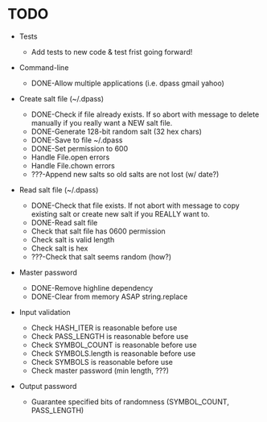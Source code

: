 # TODO

* Tests
  * Add tests to new code & test frist going forward!

* Command-line
  * DONE-Allow multiple applications (i.e. dpass gmail yahoo)

* Create salt file (~/.dpass)
  * DONE-Check if file already exists. If so abort with message to delete manually if you really want a NEW salt file.
  * DONE-Generate 128-bit random salt (32 hex chars)
  * DONE-Save to file ~/.dpass
  * DONE-Set permission to 600
  * Handle File.open errors
  * Handle File.chown errors
  * ???-Append new salts so old salts are not lost (w/ date?)

* Read salt file (~/.dpass)
  * DONE-Check that file exists. If not abort with message to copy existing salt or create new salt if you REALLY want to.
  * DONE-Read salt file
  * Check that salt file has 0600 permission
  * Check salt is valid length
  * Check salt is hex
  * ???-Check that salt seems random (how?)

* Master password
  * DONE-Remove highline dependency
  * DONE-Clear from memory ASAP string.replace

* Input validation
  * Check HASH_ITER is reasonable before use
  * Check PASS_LENGTH is reasonable before use
  * Check SYMBOL_COUNT is reasonable before use
  * Check SYMBOLS.length is reasonable before use
  * Check SYMBOLS is reasonable before use
  * Check master password (min length, ???)

* Output password
  * Guarantee specified bits of randomness (SYMBOL_COUNT, PASS_LENGTH)

